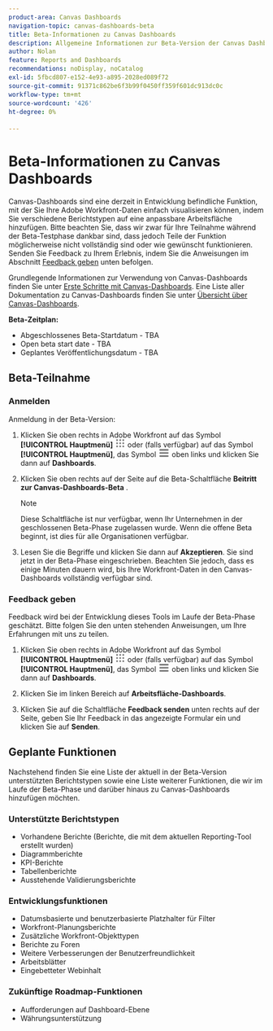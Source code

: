 ```yaml
---
product-area: Canvas Dashboards
navigation-topic: canvas-dashboards-beta
title: Beta-Informationen zu Canvas Dashboards
description: Allgemeine Informationen zur Beta-Version der Canvas Dashboards
author: Nolan
feature: Reports and Dashboards
recommendations: noDisplay, noCatalog
exl-id: 5fbcd807-e152-4e93-a895-2028ed089f72
source-git-commit: 91371c862be6f3b99f0450ff359f601dc913dc0c
workflow-type: tm+mt
source-wordcount: '426'
ht-degree: 0%

---
```


# Beta-Informationen zu Canvas Dashboards

Canvas-Dashboards sind eine derzeit in Entwicklung befindliche Funktion, mit der Sie Ihre Adobe Workfront-Daten einfach visualisieren können, indem Sie verschiedene Berichtstypen auf eine anpassbare Arbeitsfläche hinzufügen. Bitte beachten Sie, dass wir zwar für Ihre Teilnahme während der Beta-Testphase dankbar sind, dass jedoch Teile der Funktion möglicherweise nicht vollständig sind oder wie gewünscht funktionieren. Senden Sie Feedback zu Ihrem Erlebnis, indem Sie die Anweisungen im Abschnitt [Feedback geben](#provide-feedback) unten befolgen.

Grundlegende Informationen zur Verwendung von Canvas-Dashboards finden Sie unter [Erste Schritte mit Canvas-Dashboards](/help/quicksilver/reports-and-dashboards/canvas-dashboards/manage-canvas-dashboards/get-started-canvas-dashboards.md).
Eine Liste aller Dokumentation zu Canvas-Dashboards finden Sie unter [Übersicht über Canvas-Dashboards](/help/quicksilver/reports-and-dashboards/canvas-dashboards/canvas-dashboards-overview.md).

**Beta-Zeitplan:**

* Abgeschlossenes Beta-Startdatum - TBA
* Open beta start date - TBA
* Geplantes Veröffentlichungsdatum - TBA

## Beta-Teilnahme

### Anmelden

Anmeldung in der Beta-Version:

1. Klicken Sie oben rechts in Adobe Workfront auf das Symbol **[!UICONTROL Hauptmenü]** ![Hauptmenü](/help/_includes/assets/main-menu-icon.png) oder (falls verfügbar) auf das Symbol **[!UICONTROL Hauptmenü]**, das Symbol ![Hauptmenü](/help/_includes/assets/main-menu-icon-left-nav.png) oben links und klicken Sie dann auf **Dashboards**.

1. Klicken Sie oben rechts auf der Seite auf die Beta-Schaltfläche **Beitritt zur Canvas-Dashboards-Beta** .

   >[!NOTE]
   >
   >Diese Schaltfläche ist nur verfügbar, wenn Ihr Unternehmen in der geschlossenen Beta-Phase zugelassen wurde. Wenn die offene Beta beginnt, ist dies für alle Organisationen verfügbar.

1. Lesen Sie die Begriffe und klicken Sie dann auf **Akzeptieren**. Sie sind jetzt in der Beta-Phase eingeschrieben. Beachten Sie jedoch, dass es einige Minuten dauern wird, bis Ihre Workfront-Daten in den Canvas-Dashboards vollständig verfügbar sind.

### Feedback geben

Feedback wird bei der Entwicklung dieses Tools im Laufe der Beta-Phase geschätzt. Bitte folgen Sie den unten stehenden Anweisungen, um Ihre Erfahrungen mit uns zu teilen.

1. Klicken Sie oben rechts in Adobe Workfront auf das Symbol **[!UICONTROL Hauptmenü]** ![Hauptmenü](/help/_includes/assets/main-menu-icon.png) oder (falls verfügbar) auf das Symbol **[!UICONTROL Hauptmenü]**, das Symbol ![Hauptmenü](/help/_includes/assets/main-menu-icon-left-nav.png) oben links und klicken Sie dann auf **Dashboards**.

1. Klicken Sie im linken Bereich auf **Arbeitsfläche-Dashboards**.

1. Klicken Sie auf die Schaltfläche **Feedback senden** unten rechts auf der Seite, geben Sie Ihr Feedback in das angezeigte Formular ein und klicken Sie auf **Senden**.

## Geplante Funktionen

Nachstehend finden Sie eine Liste der aktuell in der Beta-Version unterstützten Berichtstypen sowie eine Liste weiterer Funktionen, die wir im Laufe der Beta-Phase und darüber hinaus zu Canvas-Dashboards hinzufügen möchten.

### Unterstützte Berichtstypen

* Vorhandene Berichte (Berichte, die mit dem aktuellen Reporting-Tool erstellt wurden)
* Diagrammberichte
* KPI-Berichte
* Tabellenberichte
* Ausstehende Validierungsberichte

### Entwicklungsfunktionen

* Datumsbasierte und benutzerbasierte Platzhalter für Filter
* Workfront-Planungsberichte
* Zusätzliche Workfront-Objekttypen
* Berichte zu Foren
* Weitere Verbesserungen der Benutzerfreundlichkeit
* Arbeitsblätter
* Eingebetteter Webinhalt

### Zukünftige Roadmap-Funktionen

* Aufforderungen auf Dashboard-Ebene
* Währungsunterstützung
